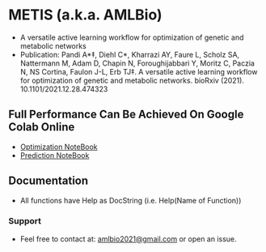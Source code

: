 # METIS (a.k.a. AMLBio)
* A versatile active learning workflow for optimization of genetic and metabolic networks
* Publication: Pandi A*‡, Diehl C*, Kharrazi AY, Faure L, Scholz SA, Nattermann M, Adam D, Chapin N, Foroughijabbari Y, Moritz C, Paczia N, NS Cortina, Faulon J-L, Erb TJ‡. A versatile active learning workflow for optimization of genetic and metabolic networks. bioRxiv (2021). 10.1101/2021.12.28.474323


## Full Performance Can Be Achieved On Google Colab Online
* [Optimization NoteBook](https://colab.research.google.com/github/amirpandi/METIS/blob/main/AMLBio_2021_Optimization_Notebook_vDev.ipynb)
* [Prediction NoteBook](https://colab.research.google.com/github/amirpandi/METIS/blob/main/AMLBio_2021_Prediction_Notebook_vDev.ipynb)

## Documentation
* All functions have Help as DocString (i.e. Help(Name of Function))

### Support
* Feel free to contact at: amlbio2021@gmail.com or open an issue.
